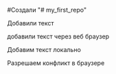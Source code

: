 #Создали "# my_first_repo" 

Добавили текст


добавили текст через веб браузер

Добавим текст локально

Разрешаем конфликт в браузере
